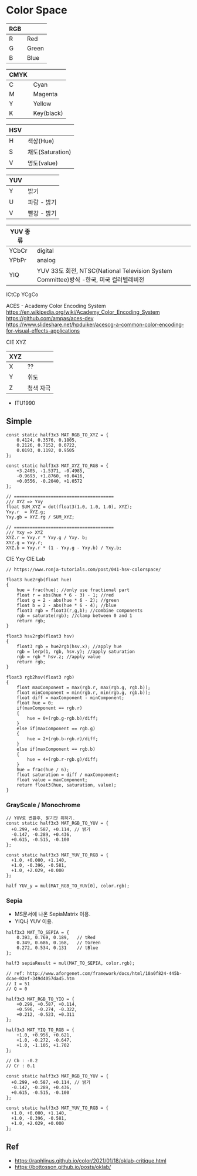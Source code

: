 # Color Space

| RGB |       |
|-----|-------|
| R   | Red   |
| G   | Green |
| B   | Blue  |

| CMYK |            |
|------|------------|
| C    | Cyan       |
| M    | Magenta    |
| Y    | Yellow     |
| K    | Key(black) |

| HSV |                  |
|-----|------------------|
| H   | 색상(Hue)        |
| S   | 채도(Saturation) |
| V   | 명도(value)      |

| YUV |             |
|-----|-------------|
| Y   | 밝기        |
| U   | 파랑 - 밝기 |
| V   | 빨강 - 밝기 |

| YUV 종류 |                                                                                        |
|----------|----------------------------------------------------------------------------------------|
| YCbCr    | digital                                                                                |
| YPbPr    | analog                                                                                 |
| YIQ      | YUV 33도 회전, NTSC(National Television System Committee)방식 -한국, 미국 컬러텔레비전 |

ICtCp
YCgCo

ACES - Academy Color Encoding System 
https://en.wikipedia.org/wiki/Academy_Color_Encoding_System
https://github.com/ampas/aces-dev
https://www.slideshare.net/hpduiker/acescg-a-common-color-encoding-for-visual-effects-applications

CIE XYZ

| XYZ |           |
|-----|-----------|
| X   | ??        |
| Y   | 휘도      |
| Z   | 청색 자극 |

- ITU1990

## Simple

``` hlsl
const static half3x3 MAT_RGB_TO_XYZ = {
    0.4124, 0.3576, 0.1805,
    0.2126, 0.7152, 0.0722,
    0.0193, 0.1192, 0.9505
};

const static half3x3 MAT_XYZ_TO_RGB = {
    +3.2405, -1.5371, -0.4985,
    -0.9693, +1.8760, +0.0416,
    +0.0556, -0.2040, +1.0572
};
```

``` hlsl
// ======================================
/// XYZ => Yxy
float SUM_XYZ = dot(float3(1.0, 1.0, 1.0), XYZ);
Yxy.r  = XYZ.g;
Yxy.gb = XYZ.rg / SUM_XYZ;

// ======================================
/// Yxy => XYZ
XYZ.r = Yxy.r * Yxy.g / Yxy. b;
XYZ.g = Yxy.r;
XYZ.b = Yxy.r * (1 - Yxy.g - Yxy.b) / Yxy.b;
```

CIE Yxy
CIE Lab


``` hlsl
// https://www.ronja-tutorials.com/post/041-hsv-colorspace/

float3 hue2rgb(float hue)
{
    hue = frac(hue); //only use fractional part
    float r = abs(hue * 6 - 3) - 1; //red
    float g = 2 - abs(hue * 6 - 2); //green
    float b = 2 - abs(hue * 6 - 4); //blue
    float3 rgb = float3(r,g,b); //combine components
    rgb = saturate(rgb); //clamp between 0 and 1
    return rgb;
}

float3 hsv2rgb(float3 hsv)
{
    float3 rgb = hue2rgb(hsv.x); //apply hue
    rgb = lerp(1, rgb, hsv.y); //apply saturation
    rgb = rgb * hsv.z; //apply value
    return rgb;
}

float3 rgb2hsv(float3 rgb)
{
    float maxComponent = max(rgb.r, max(rgb.g, rgb.b));
    float minComponent = min(rgb.r, min(rgb.g, rgb.b));
    float diff = maxComponent - minComponent;
    float hue = 0;
    if(maxComponent == rgb.r)
    {
        hue = 0+(rgb.g-rgb.b)/diff;
    }
    else if(maxComponent == rgb.g)
    {
        hue = 2+(rgb.b-rgb.r)/diff;
    }
    else if(maxComponent == rgb.b)
    {
        hue = 4+(rgb.r-rgb.g)/diff;
    }
    hue = frac(hue / 6);
    float saturation = diff / maxComponent;
    float value = maxComponent;
    return float3(hue, saturation, value);
}
```

### GrayScale / Monochrome

``` hlsl
// YUV로 변환후, 밝기만 취하기.
const static half3x3 MAT_RGB_TO_YUV = {
  +0.299, +0.587, +0.114, // 밝기
  -0.147, -0.289, +0.436,
  +0.615, -0.515, -0.100
};

const static half3x3 MAT_YUV_TO_RGB = {
  +1.0, +0.000, +1.140,
  +1.0, -0.396, -0.581,
  +1.0, +2.029, +0.000
};

half YUV_y = mul(MAT_RGB_TO_YUV[0], color.rgb);
```

### Sepia

- MS문서에 나온 SepiaMatrix 이용.
- YIQ나 YUV 이용.

``` hlsl
half3x3 MAT_TO_SEPIA = {
    0.393, 0.769, 0.189,   // tRed
    0.349, 0.686, 0.168,   // tGreen
    0.272, 0.534, 0.131    // tBlue
};

half3 sepiaResult = mul(MAT_TO_SEPIA, color.rgb);
```

``` hlsl
// ref: http://www.aforgenet.com/framework/docs/html/10a0f824-445b-dcae-02ef-349d4057da45.htm
// I = 51
// Q = 0

half3x3 MAT_RGB_TO_YIQ = {
    +0.299, +0.587, +0.114,
    +0.596, -0.274, -0.322,
    +0.212, -0.523, +0.311
};

half3x3 MAT_YIQ_TO_RGB = {
    +1.0, +0.956, +0.621,
    +1.0, -0.272, -0.647,
    +1.0, -1.105, +1.702
};
```

``` hlsl
// Cb : -0.2
// Cr : 0.1

const static half3x3 MAT_RGB_TO_YUV = {
  +0.299, +0.587, +0.114, // 밝기
  -0.147, -0.289, +0.436,
  +0.615, -0.515, -0.100
};

const static half3x3 MAT_YUV_TO_RGB = {
  +1.0, +0.000, +1.140,
  +1.0, -0.396, -0.581,
  +1.0, +2.029, +0.000
};
```

## Ref

- <https://raphlinus.github.io/color/2021/01/18/oklab-critique.html>
- <https://bottosson.github.io/posts/oklab/>